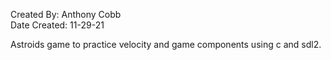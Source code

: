 Created By: Anthony Cobb  
Date Created: 11-29-21  

Astroids game to practice velocity and game components using
c and sdl2.
